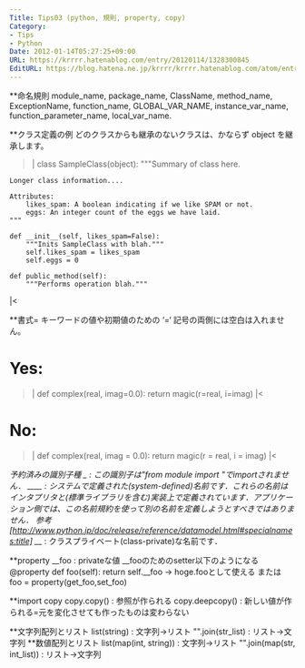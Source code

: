 ```yaml
---
Title: Tips03 (python, 規則, property, copy)
Category:
- Tips
- Python
Date: 2012-01-14T05:27:25+09:00
URL: https://krrrr.hatenablog.com/entry/20120114/1328300845
EditURL: https://blog.hatena.ne.jp/krrrr/krrrr.hatenablog.com/atom/entry/11696248318756263006
---
```


**命名規則
module_name, package_name, ClassName, method_name, ExceptionName, function_name, GLOBAL_VAR_NAME, instance_var_name, function_parameter_name, local_var_name.

**クラス定義の例
どのクラスからも継承のないクラスは、かならず object を継承します。
>|
class SampleClass(object):
    """Summary of class here.

    Longer class information....

    Attributes:
        likes_spam: A boolean indicating if we like SPAM or not.
        eggs: An integer count of the eggs we have laid.
    """

    def __init__(self, likes_spam=False):
        """Inits SampleClass with blah."""
        self.likes_spam = likes_spam
        self.eggs = 0

    def public_method(self):
        """Performs operation blah."""
|<

**書式=
キーワードの値や初期値のための ‘=‘ 記号の両側には空白は入れません。
# Yes:
>|
def complex(real, imag=0.0): return magic(r=real, i=imag)
|<
# No:
>|
def complex(real, imag = 0.0): return magic(r = real, i = imag)
|<

**予約済みの識別子種
 _* : この識別子は"from module import *"でimportされません． 
 __*__ : システムで定義された(system-defined)名前です．これらの名前はインタプリタと(標準ライブラリを含む)実装上で定義されています．アプリケーション側では、この名前規約を使って別の名前を定義しようとすべきではありません．
参考[http://www.python.jp/doc/release/reference/datamodel.html#specialnames:title]
 __* : クラスプライベート(class-private)な名前です．

**property
 __foo : privateな値
 __fooのためのsetter以下のようになる
@property
def foo(self):
	return self.__foo
 -> hoge.fooとして使える
または
foo = property(get_foo,set_foo)


**import copy
copy.copy() : 参照が作られる
copy.deepcopy() : 新しい値が作られる=元を変化させても作ったものは変わらない

**文字列配列とリスト
list(string) : 文字列->リスト
"".join(str_list) : リスト->文字列
**数値配列とリスト
list(map(int, string)) : 文字列->リスト
"".join(map(str, int_list)) : リスト->文字列
